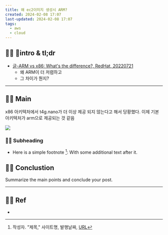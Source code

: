 ```yaml
---
title: 왜 ec2이미지 생성시 ARM?
created: 2024-02-08 17:07
last-updated: 2024-02-08 17:07
tags:
  - aws
  - cloud
---
```


## 👯‍♂️ intro & tl;dr

- [글-ARM vs x86: What's the difference?, RedHat, 20220721](https://www.redhat.com/en/topics/linux/ARM-vs-x86#:~:text=While%20both%20CPU%20designs%20can,%E2%80%94perhaps%20most%20importantly%E2%80%94cost.)
	- 왜 ARM이 더 저렴하고
	- 그 차이가 뭔지?

--- 

## 👯‍♂️ Main


x86 아키텍처에서 t4g.nano가 더 이상 제공 되지 않는다고 해서 당황했다.  이제 기본 아키텍처가 arm으로 제공되는 것 같음

![](https://i.imgur.com/X4ANSpe.png)



### 👯‍♂️ Subheading

- Here is a simple footnote [^1]:  With some additional text after it.

## 👯‍♂️ Conclustion

Summarize the main points and conclude your post.

--- 

## 👯‍♂️ Ref

- [^1]:  작성자. "제목," 사이트명, 발행날짜, [URL](www.naver.com)

